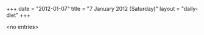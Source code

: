 +++
date = "2012-01-07"
title = "7 January 2012 (Saturday)"
layout = "daily-diet"
+++


\<no entries\>
